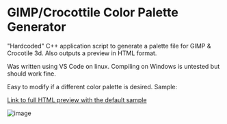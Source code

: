 # GIMP/Crocottile Color Palette Generator
"Hardcoded" C++ application script to generate a palette file for GIMP &amp; Crocotile 3d. Also outputs a preview in HTML format.

Was written using VS Code on linux. Compiling on Windows is untested but should work fine.


Easy to modify if a different color palette is desired. Sample:

[Link to full HTML preview with the default sample](https://raw.githubusercontent.com/Ryder17z/GIMP-Crocottile-Color-Palette-Generator/main/preview.html)

![image](https://user-images.githubusercontent.com/2000703/123696356-f640d680-d85b-11eb-9282-2350a1dd99fa.png)
